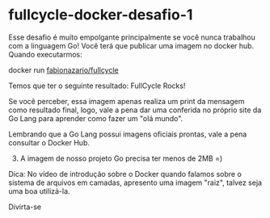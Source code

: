 # fullcycle-docker-desafio-1

Esse desafio é muito empolgante principalmente se você nunca trabalhou com a linguagem Go!
Você terá que publicar uma imagem no docker hub. Quando executarmos:

docker run [fabionazario/fullcycle](https://hub.docker.com/r/fabionazario/fullcycle)

Temos que ter o seguinte resultado: FullCycle Rocks!

Se você perceber, essa imagem apenas realiza um print da mensagem como resultado final, logo, vale a pena dar uma conferida no próprio site da Go Lang para aprender como fazer um "olá mundo".

Lembrando que a Go Lang possui imagens oficiais prontas, vale a pena consultar o Docker Hub.

3) A imagem de nosso projeto Go precisa ter menos de 2MB =)

Dica: No vídeo de introdução sobre o Docker quando falamos sobre o sistema de arquivos em camadas, apresento uma imagem "raiz", talvez seja uma boa utilizá-la.

Divirta-se
